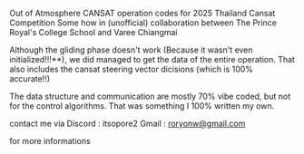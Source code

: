 Out of Atmosphere CANSAT operation codes for 2025 Thailand Cansat Competition
Some how in (unofficial) collaboration between The Prince Royal's College School and Varee Chiangmai

Although the gliding phase doesn't work (Because it wasn't even initialized!!!**), we did managed to get the data of the entire operation. 
That also includes the cansat steering vector dicisions (which is 100% accurate!!)

The data structure and communication are mostly 70% vibe coded, but not for the control algorithms. That was something I 100% written my own.

contact me via
Discord : itsopore2
Gmail : roryonw@gmail.com 

for more informations
